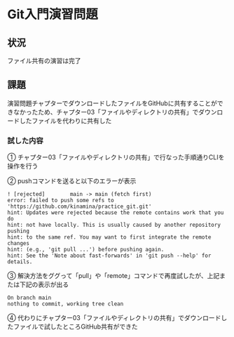 # Git入門演習問題
## 状況
ファイル共有の演習は完了
## 課題
演習問題チャプターでダウンロードしたファイルをGitHubに共有することができなかったため、チャプター03「ファイルやディレクトリの共有」でダウンロードしたファイルを代わりに共有した
### 試した内容
① チャプター03「ファイルやディレクトリの共有」で行なった手順通りCLIを操作を行う

② pushコマンドを送ると以下のエラーが表示
```
! [rejected]        main -> main (fetch first)
error: failed to push some refs to 'https://github.com/kinamina/practice_git.git'
hint: Updates were rejected because the remote contains work that you do
hint: not have locally. This is usually caused by another repository pushing
hint: to the same ref. You may want to first integrate the remote changes
hint: (e.g., 'git pull ...') before pushing again.
hint: See the 'Note about fast-forwards' in 'git push --help' for details.
```
③ 解決方法をググって「pull」や「remote」コマンドで再度試したが、上記または下記の表示が出る
```
On branch main
nothing to commit, working tree clean
```
④ 代わりにチャプター03「ファイルやディレクトリの共有」でダウンロードしたファイルで試したところGitHub共有ができた
